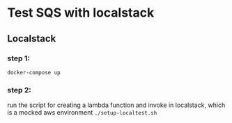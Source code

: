 # Test SQS with localstack

## Localstack
### step 1: 

`docker-compose up`

### step 2:

run the script for creating a lambda function and invoke in localstack, which is a mocked aws environment
`./setup-localtest.sh`

